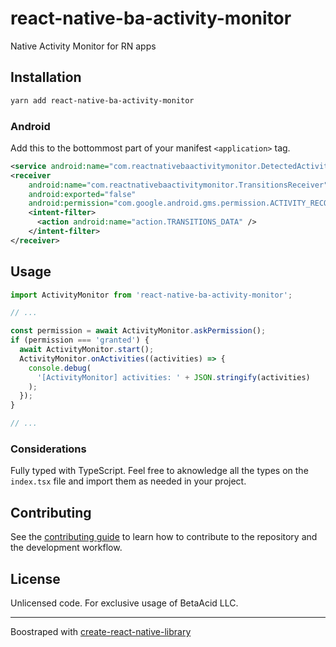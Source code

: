 # react-native-ba-activity-monitor

Native Activity Monitor for RN apps

## Installation

```sh
yarn add react-native-ba-activity-monitor
```

### Android

Add this to the bottommost part of your manifest `<application>` tag.

```xml
<service android:name="com.reactnativebaactivitymonitor.DetectedActivityService" />
<receiver
    android:name="com.reactnativebaactivitymonitor.TransitionsReceiver"
    android:exported="false"
    android:permission="com.google.android.gms.permission.ACTIVITY_RECOGNITION">
    <intent-filter>
      <action android:name="action.TRANSITIONS_DATA" />
    </intent-filter>
</receiver>
```

## Usage

```js
import ActivityMonitor from 'react-native-ba-activity-monitor';

// ...

const permission = await ActivityMonitor.askPermission();
if (permission === 'granted') {
  await ActivityMonitor.start();
  ActivityMonitor.onActivities((activities) => {
    console.debug(
      '[ActivityMonitor] activities: ' + JSON.stringify(activities)
    );
  });
}

// ...
```

### Considerations

Fully typed with TypeScript. Feel free to aknowledge all the types on the `index.tsx` file and import them as needed in your project.

## Contributing

See the [contributing guide](CONTRIBUTING.md) to learn how to contribute to the repository and the development workflow.

## License

Unlicensed code. For exclusive usage of BetaAcid LLC.

---

Boostraped with [create-react-native-library](https://github.com/callstack/react-native-builder-bob)
